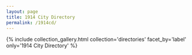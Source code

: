 ```yaml
---
layout: page
title: 1914 City Directory
permalink: /1914cd/
---
```


{% include collection_gallery.html collection='directories' facet_by='label' only='1914 City Directory' %}
